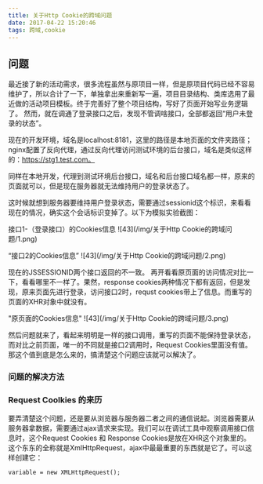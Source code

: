```yaml
---
title: 关于Http Cookie的跨域问题
date: 2017-04-22 15:20:46
tags: 跨域,cookie
---
```


## 问题

最近接了新的活动需求，很多流程虽然与原项目一样，但是原项目代码已经不容易维护了，所以合计了一下，单独拿出来重新写一遍，项目目录结构、类库选用了最近做的活动项目模板。终于完善好了整个项目结构，写好了页面开始写业务逻辑了。 然而，就在调通了登录接口之后，发现不管调啥接口，全部都返回“用户未登录的状态”。 

现在的开发环境，域名是localhost:8181，这里的路径是本地页面的文件夹路径；nginx配置了反向代理，通过反向代理访问测试环境的后台接口，域名是类似这样的：https://stg1.test.com。

同样在本地开发，代理到测试环境后台接口，域名和后台接口域名都一样，原来的页面就可以，但是现在服务器就无法维持用户的登录状态了。

这时候就想到服务器要维持用户登录状态，需要通过sessionid这个标识，来看看现在的情况，确实这个会话标识变掉了。以下为模拟实验截图：


接口1-（登录接口）的Cookies信息
![43](/img/关于Http Cookie的跨域问题/1.png)

 “接口2的Cookies信息”
![43](/img/关于Http Cookie的跨域问题/2.png)

现在的JSSESSIONID两个接口返回的不一致。 再开看看原页面的访问情况对比一下，看看哪里不一样了。果然，response cookies两种情况下都有返回，但是发现，原来页面先进行登录，访问接口2时，requst cookies带上了信息。而重写的页面的XHR对象中就没有。

"原页面的Cookies信息"
![43](/img/关于Http Cookie的跨域问题/3.png)

然后问题就来了，看起来明明是一样的接口调用，重写的页面不能保持登录状态，而对比之前页面，唯一的不同就是接口2调用时，Request Cookies里面没有值。 那这个值到底是怎么来的，搞清楚这个问题应该就可以解决了。


### 问题的解决方法

### Request Coolkies 的来历
要弄清楚这个问题，还是要从浏览器与服务器二者之间的通信说起。浏览器需要从服务器拿数据，需要通过ajax请求来实现。我们可以在调试工具中观察调用接口信息时，这个Request Cookies 和 Response Cookies是放在XHR这个对象里的。 这个东东的全称就是XmlHttpRequest，ajax中最最重要的东西就是它了。可以这样创建它：

 	variable = new XMLHttpRequest();
 	
 
